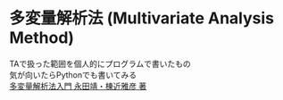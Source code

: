 # 多変量解析法 (Multivariate Analysis Method)
TAで扱った範囲を個人的にプログラムで書いたもの<br>
気が向いたらPythonでも書いてみる<br>
[多変量解析法入門 永田靖・棟近雅彦 著](https://www.saiensu.co.jp/search/?isbn=978-4-7819-0980-6&y=2001#detail)
